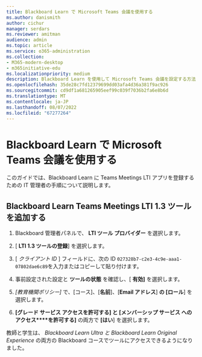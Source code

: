 ```yaml
---
title: Blackboard Learn で Microsoft Teams 会議を使用する
ms.author: danismith
author: cichur
manager: serdars
ms.reviewer: amitman
audience: admin
ms.topic: article
ms.service: o365-administration
ms.collection:
- M365-modern-desktop
- m365initiative-edu
ms.localizationpriority: medium
description: Blackboard Learn を使用して Microsoft Teams 会議を設定する方法について説明します。
ms.openlocfilehash: 35de28c7fd12379699dd03afa4d36a381f9ac926
ms.sourcegitcommit: cd9df1a681265905eef99c039f7036b2fa6e8b6d
ms.translationtype: MT
ms.contentlocale: ja-JP
ms.lasthandoff: 08/07/2022
ms.locfileid: "67277264"
---
```

# <a name="use-microsoft-teams-meetings-with-blackboard-learn"></a>Blackboard Learn で Microsoft Teams 会議を使用する

このガイドでは、Blackboard Learn に Teams Meetings LTI アプリを登録するための IT 管理者の手順について説明します。

## <a name="add-the-blackboard-learn-teams-meetings-lti-13-tool"></a>Blackboard Learn Teams Meetings LTI 1.3 ツールを追加する

1. Blackboard 管理者パネルで、 **LTI ツール プロバイダー** を選択します。

2. [ **LTI 1.3 ツールの登録**] を選択します。

3. [ *クライアント ID* ] フィールドに、次の ID `027328b7-c2e3-4c9e-aaa1-07802dae6c89`を入力またはコピーして貼り付けます。

4. 事前設定された設定と **ツールの状態** を確認し、[ **有効]** を選択します。

5. *[教育機関ポリシー]* で、[コース]、[**名前**]、[**Email アドレス**] **の [ロール**] を選択します。

6. **[グレード サービス アクセスを許可する] と [メンバーシップ サービス へのアクセス****を許可する]** の両方で **[はい**] を選択します。

教師と学生は、 *Blackboard Learn Ultra と Blackboard Learn* *Original Experience* の両方の Blackboard コースでツールにアクセスできるようになりました。
